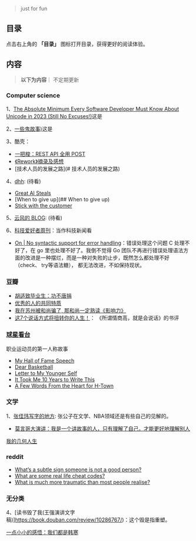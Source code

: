 
> just for fun
## 目录

点击右上角的 **「目录」** 图标打开目录，获得更好的阅读体验。

## 内容
> **以下为内容**｜ 不定期更新

###  Computer science

1、[The Absolute Minimum Every Software Developer Must Know About Unicode in 2023 (Still No Excuses!)](https://tonsky.me/blog/unicode/)这是



2、[一些鬼故事)](https://xargin.com/ghost-story/)这是



3、酷壳：
* [一把梭：REST API 全用 POST](https://coolshell.cn/articles/22173.html)
* [《Rework》摘录及感想](https://coolshell.cn/articles/9156.html)
* [技术人员的发展之路](# 技术人员的发展之路)

4、[dhh](https://world.hey.com/dhh):   (待看)
* [Great AI Steals](https://world.hey.com/dhh/great-ai-steals-280615be) 
* [When to give up](## When to give up)
* [Stick with the customer](https://world.hey.com/dhh/stick-with-the-customer-4942402f)

5、[云风的 BLOG](https://blog.codingnow.com/2006/02/):   (待看)

6、[科技爱好者周刊](https://www.ruanyifeng.com/blog/ )：当作科技新闻看



* [On | No  syntactic support for error handling](https://go.dev/blog/error-syntax)：错误处理这个问题 C 处理不好了，在 go 里也处理不好了。我倒不觉得 Go 团队不再进行错误处理语法方面的改进是一种摆烂，而是一种对失败的止步，既然怎么都处理不好（check、 try等语法糖）， 都无法改进，不如保持现状。
###  豆瓣
 * [胡适致毕业生：功不唐捐](https://www.douban.com/group/topic/27318108/?_i=6842682TYfJd_S)
 * [优秀的人的共同特质](https://book.douban.com/review/2890753/)
 * [我在苏州被和尚骗了, 那和尚一定熟读《影响力》](https://book.douban.com/review/2946641/)
 * [这7个说话方式将扭转你的人生！](https://book.douban.com/review/8185601/)：  《所谓情商高，就是会说话》的书评


### [球星看台](https://www.theplayerstribune.com/) 
职业运动员的第一人称故事
 * [My Hall of Fame Speech](https://www.theplayerstribune.com/articles/yao-ming-basketball-hall-of-fame-speech-full-text)
 * [Dear Basketball](https://www.theplayerstribune.com/articles/dear-basketball)
 * [Letter to My Younger Self](https://www.theplayerstribune.com/articles/kobe-bryant-letter-to-my-younger-self)
 * [It Took Me 10 Years to Write This](https://www.theplayerstribune.com/myles-turner-nba-basketball-indiana-pacers-playoffs)
 * [A Few Words From the Heart for H-Town](https://www.theplayerstribune.com/jalen-green-nba-basketball-houston-rockets-phoenix-suns)


### 文学 

1、[张佳玮写字的地方](https://www.zhihu.com/people/zhang-jia-wei): 张公子在文学、NBA领域还是有些自己的见解的。


 * [莫言哥大演讲：我是一个讲故事的人，只有理解了自己，才能更好地理解别人](https://m.thepaper.cn/newsDetail_forward_20033145)

[我的几何人生](https://paper.people.com.cn/rmrb/pc/content/202412/21/content_30047414.html)


### reddit 
* [What’s a subtle sign someone is not a good person? ](https://www.reddit.com/r/AskReddit/comments/1m09nkc/whats_a_subtle_sign_someone_is_not_a_good_person/)
* [What are some real life cheat codes?](https://www.reddit.com/r/AskReddit/comments/18ycth4/what_are_some_real_life_cheat_codes/)
* [What is much more traumatic than most people realise?](https://www.reddit.com/r/AskReddit/comments/1lvkqbb/what_is_much_more_traumatic_than_most_people/)



###  无分类
4、[读书毁了我(王强演讲文字稿)]https://book.douban.com/review/10286767/)：这个毁是指重塑。

 

[一点小小的感悟：我们都是韩寒](https://lidang.medium.com/%E4%B8%80%E7%82%B9%E5%B0%8F%E5%B0%8F%E7%9A%84%E6%84%9F%E6%82%9F-%E6%88%91%E4%BB%AC%E9%83%BD%E6%98%AF%E9%9F%A9%E5%AF%92-ba466ee2eb36)

